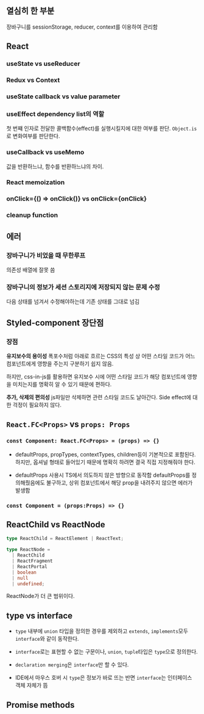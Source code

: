 ## 열심히 한 부분

장바구니를 sessionStorage, reducer, context를 이용하여 관리함

## React

### useState vs useReducer

### Redux vs Context

### useState callback vs value parameter

### useEffect dependency list의 역할

첫 번쨰 인자로 전달한 콜백함수(effect)를 실행시킬지에 대한 여부를 판단. `Object.is`로 변화여부를 판단한다.

### useCallback vs useMemo

값을 반환하느냐, 함수를 반환하느냐의 차이.

### React memoization

### onClick={() => onClick()} vs onClick={onClick}

### cleanup function

## 에러

### 장바구니가 비었을 때 무한루프

의존성 배열에 잘못 씀

### 장바구니의 정보가 세션 스토리지에 저장되지 않는 문제 수정

다음 상태를 넘겨서 수정해야하는데 기존 상태를 그대로 넘김

## Styled-component 장단점

### 장점

**유지보수의 용이성**
폭포수처럼 아래로 흐르는 CSS의 특성 상 어떤 스타일 코드가 어느 컴포넌트에게 영향을 주는지 구분하기 쉽지 않음.

하지만, css-in-js를 활용하면 유지보수 시에 어떤 스타일 코드가 해당 컴포넌트에 영향을 미치는지를 명확히 알 수 있기 때문에 편하다.

**추가, 삭제의 편의성**
js파일만 삭제하면 관련 스타일 코드도 날아간다. Side effect에 대한 걱정이 필요하지 않다.

## `React.FC<Props>` vs `props: Props`

### `const Component: React.FC<Props> = (props) => {}`

- defaultProps, propTypes, contextTypes, children등이 기본적으로 포함된다.
  하지만, 옵셔널 형태로 들어있기 때문에 명확히 하려면 결국 직접 지정해줘야 한다.

- defaultProps 사용시 TS에서 의도하지 않은 방향으로 동작함
  defaultProps를 정의해줬음에도 불구하고, 상위 컴포넌트에서 해당 prop을 내려주지 않으면 에러가 발생함

### `const Component = (props:Props) => {}`

## ReactChild vs ReactNode

```ts
type ReactChild = ReactElement | ReactText;

type ReactNode =
  | ReactChild
  | ReactFragment
  | ReactPortal
  | boolean
  | null
  | undefined;
```

ReactNode가 더 큰 범위이다.

## type vs interface

- `type` 내부에 `union` 타입을 정의한 경우를 제외하고 `extends`, `implements`모두 `interface`와 같이 동작한다.
- `interface`로는 표현할 수 없는 구문이나, `union`, `tuple`타입은 `type`으로 정의한다.
- `declaration merging`은 `interface`만 할 수 있다.

- IDE에서 마우스 호버 시 `type`은 정보가 바로 뜨는 반면 `interface`는 인터페이스 객체 자체가 뜸

## Promise methods
